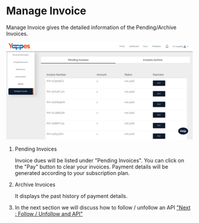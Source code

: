 Manage Invoice
==============

Manage Invoice gives the detailed information of the Pending/Archive
Invoices.

![](images/account/manage_invoices_view_07.png)

1.  Pending Invoices

    Invoice dues will be listed under "Pending Invoices". You can click
    on the "Pay" button to clear your invoices. Payment details will be
    generated according to your subscription plan.

2.  Archive Invoices

    It displays the past history of payment details.

3.  In the next section we will discuss how to follow / unfollow an API
    ["Next : Follow / Unfollow and API"](followUnfollowAPI)
